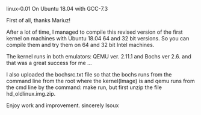 linux-0.01 On Ubuntu 18.04 with GCC-7.3

First of all, thanks Mariuz!

After a lot of time, I managed to compile this revised version of the first kernel on machines with Ubuntu 18.04 64 and 32 bit versions. So you can compile them and try them on 64 and 32 bit Intel machines.

The kernel runs in both emulators: QEMU ver. 2.11.1 and Bochs ver 2.6. and that was a great success for me ...

I also uploaded the bochsrc.txt file so that the bochs runs from the command line from the root where the kernel(Image) is
and qemu runs from the cmd line by the command: make run, but first unzip the file hd_oldlinux.img.zip.

Enjoy work and improvement.
sincerely 
Isoux
